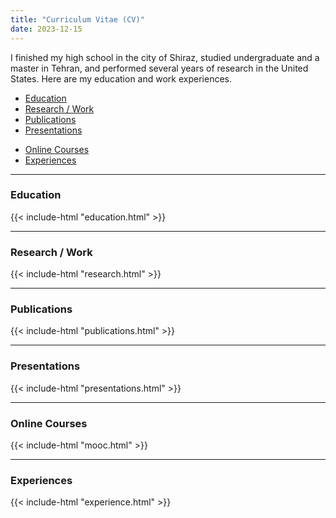 ```yaml
---
title: "Curriculum Vitae (CV)"
date: 2023-12-15
---
```

I finished my high school in the city of Shiraz, studied undergraduate and a master in Tehran, and performed
several years of research in the United States. Here are my education and work experiences.

- [Education](#education)
- [Research / Work](#research--work)
- [Publications](#publications)
- [Presentations](#presentations)

[//]: # (- [Skills]&#40;#skills&#41;)
- [Online Courses](#online-courses)
- [Experiences](#experiences)
___

### Education
{{< include-html "education.html" >}}

___
### Research / Work
{{< include-html "research.html" >}}

___
### Publications
{{< include-html "publications.html" >}}

___
### Presentations
{{< include-html "presentations.html" >}}

[//]: # (___)

[//]: # (### Skills)

[//]: # ({{< include-html "skills.html" >}})

___
### Online Courses
{{< include-html "mooc.html" >}}

___
### Experiences
{{< include-html "experience.html" >}}
